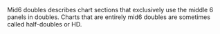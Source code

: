 Mid6 doubles describes chart sections that exclusively use the middle 6 panels in doubles. Charts that are entirely mid6 doubles are sometimes called half-doubles or HD.